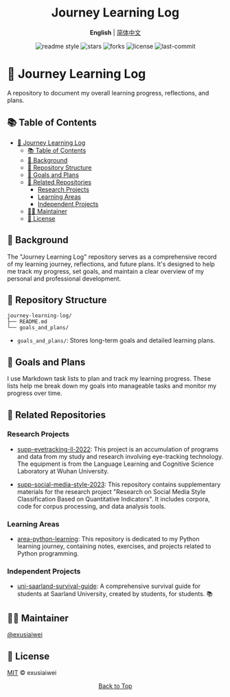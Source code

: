 <div align="center">
  <h1>Journey Learning Log</h1>
  <p>
    <b>English</b> |
    <a href="README.zh-CN.md">简体中文</a>
  </p>
  <!-- Badges -->
  <p>
    <img src="https://img.shields.io/badge/readme%20style-standard-brightgreen.svg" alt="readme style">
    <img src="https://img.shields.io/github/stars/exusiaiwei/journey-learning-log" alt="stars">
    <img src="https://img.shields.io/github/forks/exusiaiwei/journey-learning-log" alt="forks">
    <img src="https://img.shields.io/github/license/exusiaiwei/journey-learning-log" alt="license">
    <img src="https://img.shields.io/github/last-commit/exusiaiwei/journey-learning-log" alt="last-commit">
  </p>
</div>

# 🚀 Journey Learning Log

A repository to document my overall learning progress, reflections, and plans.

## 📚 Table of Contents

- [🚀 Journey Learning Log](#-journey-learning-log)
  - [📚 Table of Contents](#-table-of-contents)
  - [🌟 Background](#-background)
  - [📁 Repository Structure](#-repository-structure)
  - [🎯 Goals and Plans](#-goals-and-plans)
  - [🔗 Related Repositories](#-related-repositories)
    - [Research Projects](#research-projects)
    - [Learning Areas](#learning-areas)
    - [Independent Projects](#independent-projects)
  - [🧑‍💻 Maintainer](#-maintainer)
  - [📄 License](#-license)

## 🌟 Background

The "Journey Learning Log" repository serves as a comprehensive record of my learning journey, reflections, and future plans. It's designed to help me track my progress, set goals, and maintain a clear overview of my personal and professional development.

## 📁 Repository Structure

```
journey-learning-log/
├── README.md
└── goals_and_plans/
```

- `goals_and_plans/`: Stores long-term goals and detailed learning plans.

## 🎯 Goals and Plans

I use Markdown task lists to plan and track my learning progress. These lists help me break down my goals into manageable tasks and monitor my progress over time.



## 🔗 Related Repositories

### Research Projects

- [supp-eyetracking-ll-2022](https://github.com/exusiaiwei/supp-eyetracking-ll-2022): This project is an accumulation of programs and data from my study and research involving eye-tracking technology. The equipment is from the Language Learning and Cognitive Science Laboratory at Wuhan University.

- [supp-social-media-style-2023](https://github.com/exusiaiwei/supp-social-media-style-2023): This repository contains supplementary materials for the research project "Research on Social Media Style Classification Based on Quantitative Indicators". It includes corpora, code for corpus processing, and data analysis tools.

### Learning Areas

- [area-python-learning](https://github.com/exusiaiwei/area-python-learning): This repository is dedicated to my Python learning journey, containing notes, exercises, and projects related to Python programming.

### Independent Projects

- [uni-saarland-survival-guide](https://github.com/exusiaiwei/uni-saarland-survival-guide): A comprehensive survival guide for students at Saarland University, created by students, for students. 📚

## 🧑‍💻 Maintainer

[@exusiaiwei](https://github.com/exusiaiwei)

## 📄 License

[MIT](LICENSE) © exusiaiwei

<div align="center">
  <p>
    <a href="#-journey-learning-log">Back to Top</a>
  </p>
</div>
